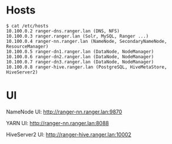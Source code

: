 # Hosts

```
$ cat /etc/hosts
10.100.0.2 ranger-dns.ranger.lan (DNS, NFS)
10.100.0.3 ranger.ranger.lan (Solr, MySQL, Ranger ...)
10.100.0.4 ranger-nn.ranger.lan (NameNode, SecondaryNameNode, ResourceManager)
10.100.0.5 ranger-dn1.ranger.lan (DataNode, NodeManager)
10.100.0.6 ranger-dn2.ranger.lan (DataNode, NodeManager)
10.100.0.7 ranger-dn3.ranger.lan (DataNode, NodeManager)
10.100.0.8 ranger-hive.ranger.lan (PostgreSQL, HiveMetaStore, HiveServer2)

```

# UI

NameNode UI: http://ranger-nn.ranger.lan:9870

YARN UI: http://ranger-nn.ranger.lan:8088

HiveServer2 UI: http://ranger-hive.ranger.lan:10002

